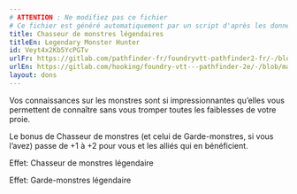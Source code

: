 ```yaml
---
# ATTENTION : Ne modifiez pas ce fichier
# Ce fichier est généré automatiquement par un script d'après les données du module Foundry VTT officiel et de sa traduction
title: Chasseur de monstres légendaires
titleEn: Legendary Monster Hunter
id: Veyt4x2Kb5YcPGTv
urlFr: https://gitlab.com/pathfinder-fr/foundryvtt-pathfinder2-fr/-/blob/master/data/feats/Veyt4x2Kb5YcPGTv.htm
urlEn: https://gitlab.com/hooking/foundry-vtt---pathfinder-2e/-/blob/master/packs/data/feats.db/legendary-monster-hunter.json
layout: dons
---
```

Vos connaissances sur les monstres sont si impressionnantes qu’elles vous permettent de connaître sans vous tromper toutes les faiblesses de votre proie.

Le bonus de Chasseur de monstres (et celui de Garde-monstres, si vous l’avez) passe de +1 à +2 pour vous et les alliés qui en bénéficient.

Effet: Chasseur de monstres légendaire

Effet: Garde-monstres légendaire
